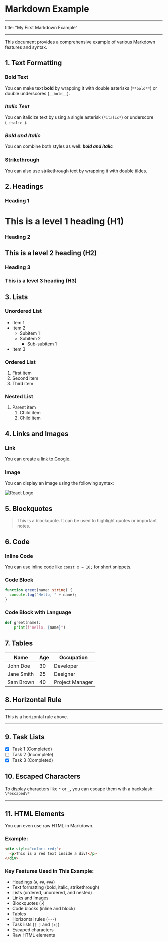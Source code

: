 # Markdown Example

---

title: "My First Markdown Example"

---

This document provides a comprehensive example of various Markdown features and syntax.

## 1. Text Formatting

### **Bold Text**

You can make text **bold** by wrapping it with double asterisks (`**bold**`) or double underscores (`__bold__`).

### _Italic Text_

You can italicize text by using a single asterisk (`*italic*`) or underscore (`_italic_`).

### **_Bold and Italic_**

You can combine both styles as well: **_bold and italic_**

### Strikethrough

You can also use ~~strikethrough~~ text by wrapping it with double tildes.

## 2. Headings

### Heading 1

# This is a level 1 heading (H1)

### Heading 2

## This is a level 2 heading (H2)

### Heading 3

### This is a level 3 heading (H3)

## 3. Lists

### Unordered List

- Item 1
- Item 2
  - Subitem 1
  - Subitem 2
    - Sub-subitem 1
- Item 3

### Ordered List

1. First item
2. Second item
3. Third item

### Nested List

1. Parent item
   1. Child item
   2. Child item

## 4. Links and Images

### Link

You can create a [link to Google](https://www.google.com).

### Image

You can display an image using the following syntax:

![React Logo](https://reactjs.org/logo-og.png)

## 5. Blockquotes

> This is a blockquote. It can be used to highlight quotes or important notes.

## 6. Code

### Inline Code

You can use inline code like `const x = 10;` for short snippets.

### Code Block

```ts
function greet(name: string) {
  console.log("Hello, " + name);
}
```

### Code Block with Language

```python
def greet(name):
    print(f"Hello, {name}")
```

## 7. Tables

| Name       | Age | Occupation      |
| ---------- | --- | --------------- |
| John Doe   | 30  | Developer       |
| Jane Smith | 25  | Designer        |
| Sam Brown  | 40  | Project Manager |

## 8. Horizontal Rule

---

This is a horizontal rule above.

---

## 9. Task Lists

- [x] Task 1 (Completed)
- [ ] Task 2 (Incomplete)
- [x] Task 3 (Completed)

## 10. Escaped Characters

To display characters like `*` or `_`, you can escape them with a backslash: `\*escaped\*`

---

## 11. HTML Elements

You can even use raw HTML in Markdown.

### Example:

```html
<div style="color: red;">
  <p>This is a red text inside a div!</p>
</div>
```

### Key Features Used in This Example:

- Headings (`#`, `##`, `###`)
- Text formatting (bold, italic, strikethrough)
- Lists (ordered, unordered, and nested)
- Links and Images
- Blockquotes (`>`)
- Code blocks (inline and block)
- Tables
- Horizontal rules (`---`)
- Task lists (`[ ]` and `[x]`)
- Escaped characters
- Raw HTML elements
